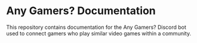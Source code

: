 # Any Gamers? Documentation

This repository contains documentation for the Any Gamers? Discord bot used to connect gamers who play similar video games within a community.
